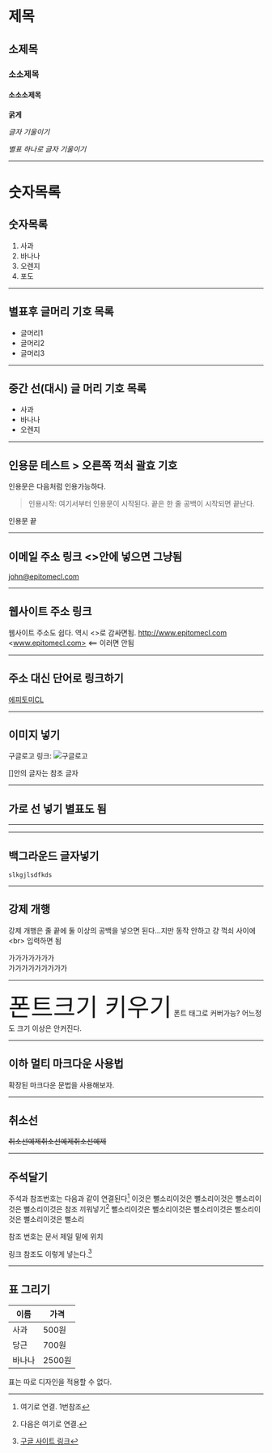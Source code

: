 # 제목

## 소제목

### 소소제목

#### 소소소제목

**굵게**

_글자 기울이기_

*별표 하나로 글자 기울이기*

---

# 숫자목록
## 숫자목록
1. 사과
2. 바나나
3. 오렌지
4. 포도

---

## 별표후 글머리 기호 목록
* 글머리1
* 글머리2
* 글머리3

---

## 중간 선(대시) 글 머리 기호 목록
- 사과
- 바나나
- 오렌지

---

## 인용문 테스트 > 오른쪽 꺽쇠 괄효 기호

인용문은 다음처럼 인용가능하다.

>인용시작: 여기서부터  인용문이  시작된다.
끝은 한 줄 공백이 시작되면 끝난다.

인용문 끝

---

## 이메일 주소 링크 <>안에 넣으면 그냥됨
<john@epitomecl.com>

---

## 웹사이트 주소 링크
웹사이트 주소도 쉽다. 역시 <>로 감싸면됨.
<http://www.epitomecl.com>
<www.epitomecl.com>  <== 이러면 안됨

---

## 주소 대신 단어로 링크하기
[에피토미CL](http://www.epitomecl.com)

---

## 이미지 넣기
구글로고 링크:
![구글로고](http://www.google.co.kr/images/srpr/logo11w.png)

[]안의 글자는 참조 글자

---

## 가로 선 넣기 별표도 됨

***
---

## 백그라운드 글자넣기
~~~
slkgjlsdfkds
~~~

---

## 강제 개행

강제 개행은 줄 끝에 둘 이상의 공백을 넣으면 된다...지만 동작 안하고 걍 꺽쇠 사이에  <br<r>> 입력하면 됨

가가가가가가가<br>가가가가가가가가가

---

<font size="8">폰트크기 키우기</font>
폰트 태그로 커버가능? 어느정도 크기 이상은 안커진다.

---

## 이하 멀티 마크다운 사용법
확장된 마크다운 문법을 사용해보자.

---

## 취소선
~~취소선예제취소선예제취소선예제~~

---

## 주석달기
주석과 참조번호는 다음과 같이 연결된다[^1]
이것은 뻘소리이것은 뻘소리이것은 뻘소리이것은 뻘소리이것은
참조 끼워넣기[^b]
뻘소리이것은 뻘소리이것은 뻘소리이것은 뻘소리이것은 뻘소리이것은 뻘소리

참조 번호는 문서 제일 밑에 위치

링크 참조도 이렇게 넣는다.[^a]

[^1]: 여기로 연결. 1번참조
[^b]: 다음은 여기로 연결.
[^a]: [구글 사이트 링크](http://www.google.com)

---

## 표 그리기

이름|가격
-|-
사과|500원
당근|700원
바나나|2500원

표는 따로 디자인을 적용할 수 없다.
